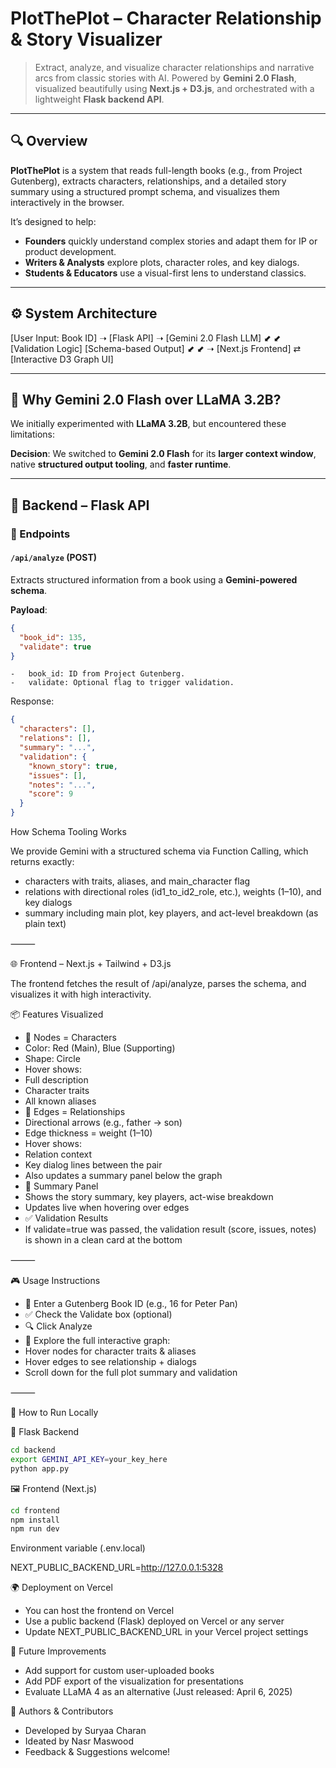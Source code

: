 # PlotThePlot – Character Relationship & Story Visualizer

> Extract, analyze, and visualize character relationships and narrative arcs from classic stories with AI. Powered by **Gemini 2.0 Flash**, visualized beautifully using **Next.js + D3.js**, and orchestrated with a lightweight **Flask backend API**.

---

## 🔍 Overview

**PlotThePlot** is a system that reads full-length books (e.g., from Project Gutenberg), extracts characters, relationships, and a detailed story summary using a structured prompt schema, and visualizes them interactively in the browser.

It’s designed to help:

- **Founders** quickly understand complex stories and adapt them for IP or product development.
- **Writers & Analysts** explore plots, character roles, and key dialogs.
- **Students & Educators** use a visual-first lens to understand classics.

---

## ⚙️ System Architecture

[User Input: Book ID] ➝ [Flask API] ➝ [Gemini 2.0 Flash LLM]
⬋                          ⬋
[Validation Logic]      [Schema-based Output]
⬋                          ⬋
➝ [Next.js Frontend] ⇄ [Interactive D3 Graph UI]

---

## 🧠 Why Gemini 2.0 Flash over LLaMA 3.2B?

We initially experimented with **LLaMA 3.2B**, but encountered these limitations:

**Decision**: We switched to **Gemini 2.0 Flash** for its **larger context window**, native **structured output tooling**, and **faster runtime**.

---

## 🧩 Backend – Flask API

### 🔧 Endpoints

#### `/api/analyze` (POST)

Extracts structured information from a book using a **Gemini-powered schema**.

**Payload**:

```json
{
  "book_id": 135,
  "validate": true
}
```

	-	book_id: ID from Project Gutenberg.
	-	validate: Optional flag to trigger validation.

Response:
```json
{
  "characters": [],
  "relations": [],
  "summary": "...",
  "validation": {
    "known_story": true,
    "issues": [],
    "notes": "...",
    "score": 9
  }
}
```


How Schema Tooling Works

We provide Gemini with a structured schema via Function Calling, which returns exactly:
-	characters with traits, aliases, and main_character flag
-	relations with directional roles (id1_to_id2_role, etc.), weights (1–10), and key dialogs
-	summary including main plot, key players, and act-level breakdown (as plain text)

⸻

🌐 Frontend – Next.js + Tailwind + D3.js

The frontend fetches the result of /api/analyze, parses the schema, and visualizes it with high interactivity.

📦 Features Visualized
-	📌 Nodes = Characters
-	Color: Red (Main), Blue (Supporting)
-	Shape: Circle
-	Hover shows:
-	Full description
-	Character traits
-	All known aliases
-	🔗 Edges = Relationships
-	Directional arrows (e.g., father → son)
-	Edge thickness = weight (1–10)
-	Hover shows:
-	Relation context
-	Key dialog lines between the pair
-	Also updates a summary panel below the graph
-	📝 Summary Panel
-	Shows the story summary, key players, act-wise breakdown
-	Updates live when hovering over edges
-	✅ Validation Results
-	If validate=true was passed, the validation result (score, issues, notes) is shown in a clean card at the bottom

⸻

🎮 Usage Instructions
-	🔢 Enter a Gutenberg Book ID (e.g., 16 for Peter Pan)
-	✅ Check the Validate box (optional)
-	🔍 Click Analyze
-	🎨 Explore the full interactive graph:
-	Hover nodes for character traits & aliases
-	Hover edges to see relationship + dialogs
-	Scroll down for the full plot summary and validation

⸻

🚀 How to Run Locally

🧩 Flask Backend
```bash
cd backend
export GEMINI_API_KEY=your_key_here
python app.py
```

🖼️ Frontend (Next.js)
```bash
cd frontend
npm install
npm run dev
```
Environment variable (.env.local)

NEXT_PUBLIC_BACKEND_URL=http://127.0.0.1:5328



🌍 Deployment on Vercel
-	You can host the frontend on Vercel
-	Use a public backend (Flask) deployed on Vercel or any server
-	Update NEXT_PUBLIC_BACKEND_URL in your Vercel project settings

🔮 Future Improvements
-	Add support for custom user-uploaded books
-	Add PDF export of the visualization for presentations
-	Evaluate LLaMA 4 as an alternative (Just released: April 6, 2025)

👥 Authors & Contributors
-	Developed by Suryaa Charan
-	Ideated by Nasr Maswood
-	Feedback & Suggestions welcome!
